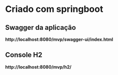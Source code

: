 # Criado com springboot

## Swagger da aplicação

**http://localhost:8080/mvp/swagger-ui/index.html**

## Console H2

**http://localhost:8080/mvp/h2/**

